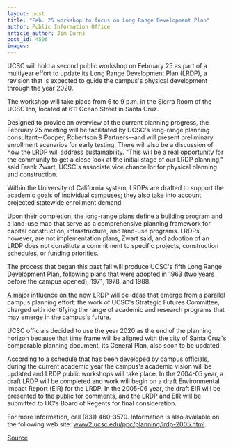 ```yaml
---
layout: post
title: "Feb. 25 workshop to focus on Long Range Development Plan"
author: Public Information Office
article_author: Jim Burns
post_id: 4506
images:
---
```


<p>
  UCSC will hold a second public workshop on February 25 as part of a multiyear effort to update its Long Range Development Plan (LRDP), a revision that is expected to guide the campus's physical development through the year 2020.
</p>
<p>
  The workshop will take place from 6 to 9 p.m. in the Sierra Room of the UCSC Inn, located at 611 Ocean Street in Santa Cruz.<br>
</p>
<p>
  Designed to provide an overview of the current planning progress, the February 25 meeting will be facilitated by UCSC's long-range planning consultant--Cooper, Robertson &amp; Partners--and will present preliminary enrollment scenarios for early testing. There will also be a discussion of how the LRDP will address sustainability. "This will be a real opportunity for the community to get a close look at the initial stage of our LRDP planning," said Frank Zwart, UCSC's associate vice chancellor for physical planning and construction.<br>
</p>
<p>
  Within the University of California system, LRDPs are drafted to support the academic goals of individual campuses; they also take into account projected statewide enrollment demand.<br>
</p>
<p>
  Upon their completion, the long-range plans define a building program and a land-use map that serve as a comprehensive planning framework for capital construction, infrastructure, and land-use programs. LRDPs, however, are not implementation plans, Zwart said, and adoption of an LRDP does not constitute a commitment to specific projects, construction schedules, or funding priorities.<br>
</p>
<p>
  The process that began this past fall will produce UCSC's fifth Long Range Development Plan, following plans that were adopted in 1963 (two years before the campus opened), 1971, 1978, and 1988.<br>
</p>
<p>
  A major influence on the new LRDP will be ideas that emerge from a parallel campus planning effort: the work of UCSC's Strategic Futures Committee, charged with identifying the range of academic and research programs that may emerge in the campus's future.<br>
</p>
<p>
  UCSC officials decided to use the year 2020 as the end of the planning horizon because that time frame will be aligned with the city of Santa Cruz's comparable planning document, its General Plan, also soon to be updated.<br>
</p>
<p>
  According to a schedule that has been developed by campus officials, during the current academic year the campus's academic vision will be updated and LRDP public workshops will take place. In the 2004-05 year, a draft LRDP will be completed and work will begin on a draft Environmental Impact Report (EIR) for the LRDP. In the 2005-06 year, the draft EIR will be presented to the public for comments, and the LRDP and EIR will be submitted to UC's Board of Regents for final consideration.<br>
</p>
<p>
  For more information, call (831) 460-3570. Information is also available on the following web site: <a href="http://www2.ucsc.edu/ppc/planning/lrdp-2005.html">www2.ucsc.edu/ppc/planning/lrdp-2005.html</a>.<br>
</p>
<p><a href="http://www1.ucsc.edu/currents/03-04/02-02/lrdp.html" title="Permalink to lrdp">Source</a></p>
